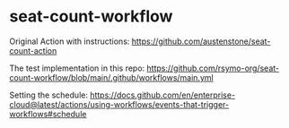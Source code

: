 # seat-count-workflow

Original Action with instructions: https://github.com/austenstone/seat-count-action

The test implementation in this repo: https://github.com/rsymo-org/seat-count-workflow/blob/main/.github/workflows/main.yml

Setting the schedule: https://docs.github.com/en/enterprise-cloud@latest/actions/using-workflows/events-that-trigger-workflows#schedule
